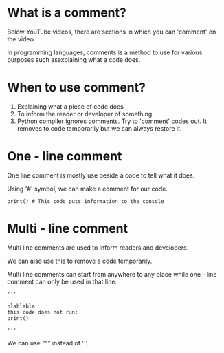 # What is a comment?

Below YouTube videos, there are sections in which you can 'comment' on the video.

In programming languages, comments is a method to use for various purposes such asexplaining what a code does.

# When to use comment?

1. Explaining what a piece of code does
2. To inform the reader or developer of something
3. Python compiler ignores comments. Try to 'comment' codes out. It removes to code temporarily but we can always restore it.

# One - line comment

One line comment is mostly use beside a code to tell what it does.

Using '#' symbol, we can make a comment for our code.

```
print() # This code puts information to the console
```

# Multi - line comment

Multi line comments are used to inform readers and developers.

We can also use this to remove a code temporarily.

Multi line comments can start from anywhere to any place while one - line comment can only be used in that line.

```
'''

blablabla
this code does not run:
print()

'''
```

We can use """ instead of '''.
